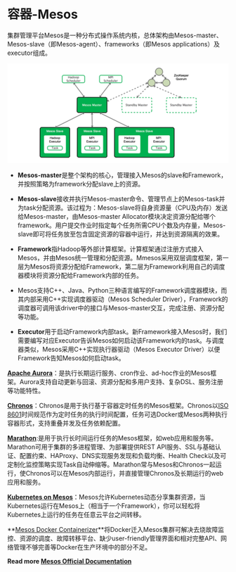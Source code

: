 # 容器-Mesos

集群管理平台Mesos是一种分布式操作系统内核，总体架构由Mesos-master、Mesos-slave（即Mesos-agent）、frameworks（即Mesos applications）及executor组成。

<div align=center><img width="900" height="" src="../image/mesos_architecture.png"/></div>

* **Mesos-master**是整个架构的核心，管理接入Mesos的slave和Framework，并按照策略为framework分配slave上的资源。

* **Mesos-slave**接收并执行Mesos-master命令、管理节点上的Mesos-task并为task分配资源。该过程为：Mesos-slave将自身资源量（CPU及内存）发送给Mesos-master，由Mesos-master Allocator模块决定资源分配给哪个framework。用户提交作业时指定每个任务所需CPU个数及内存量，Mesos-slave即可将任务放至包含固定资源的容器中运行，并达到资源隔离的效果。

* **Framework**指Hadoop等外部计算框架。计算框架通过注册方式接入Mesos，并由Mesos统一管理和分配资源。Mmesos采用双层调度框架，第一层为Mesos将资源分配给Framework，第二层为Framework利用自己的调度器模块将资源分配给Framework内部的任务。

* Mesos支持C++、Java、Python三种语言编写的Framework调度器模块，而其内部采用C++实现调度器驱动（Mesos Scheduler Driver），Framework的调度器可调用该driver中的接口与Mesos-master交互，完成注册、资源分配等功能。

* **Executor**用于启动Framework内部task。新Framework接入Mesos时，我们需要编写对应Executor告诉Mesos如何启动该Framework内的task。与调度器类似，Mesos采用C++实现执行器驱动（Mesos Executor Driver）以便Framework告知Mesos如何启动task。

**[Apache Aurora](http://aurora.apache.org/documentation/latest/)**：是执行长期运行服务、cron作业、ad-hoc作业的Mesos框架。Aurora支持自动更新与回滚、资源分配和多用户支持、复杂DSL、服务注册等功能特性。

**[Chronos](https://mesos.github.io/chronos/)**：Chronos是用于执行基于容器定时任务的Mesos框架。Chronos以[ISO 8601](https://en.wikipedia.org/wiki/ISO_8601)时间规范作为定时任务的执行时间配置，任务可选Docker或Mesos两种执行容器形式，支持重叠并发及任务依赖配置。

**[Marathon](https://mesosphere.github.io/marathon/docs/)**:是用于执行长时间运行任务的Mesos框架，如web应用和服务等。Marathon可用于集群的多进程管理、为部署提供REST API服务、SSL与基础认证、配置约束、HAProxy、DNS实现服务发现和负载均衡、Health Check以及可定制化监控策略实现Task自动伸缩等。Marathon常与Mesos和Chronos一起运行，使Chronos可以在Mesos内部运行，并直接管理Chronos及长期运行的web应用和服务。

**[Kubernetes on Mesos](https://kubernetes.io/docs/getting-started-guides/mesos/)**：Mesos允许Kubernetes动态分享集群资源，当Kubernetes运行在Mesos上（相当于一个Framework），你可以轻松将Kubernetes上运行的任务在任意云平台之间转移。

**[Mesos Docker Containerizer](http://mesos.apache.org/documentation/latest/docker-containerizer/)**将Docker迁入Mesos集群可解决去烧故障监控、资源的调度、故障转移平台、缺少user-friendly管理界面和相对完整API、网络管理不够完善等Docker在生产环境中的部分不足。

**Read more [Mesos Official Documentation](http://mesos.apache.org/documentation/latest/)**


